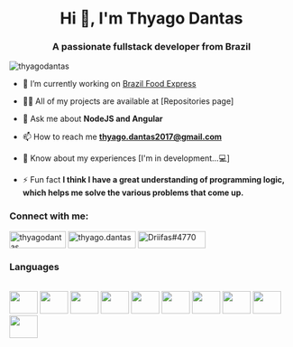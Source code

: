 <h1 align="center">Hi 👋, I'm Thyago Dantas</h1>
<h3 align="center">A passionate fullstack developer from Brazil</h3>

<p align="left"> <img src="https://komarev.com/ghpvc/?username=thyagodantas&label=Profile%20views&color=ad0000&style=flat" alt="thyagodantas" /> </p>

- 🔭 I’m currently working on [Brazil Food Express](-)

- 👨‍💻 All of my projects are available at [Repositories page]

- 💬 Ask me about **NodeJS and Angular**

- 📫 How to reach me **thyago.dantas2017@gmail.com**

- 📄 Know about my experiences [I'm in development...💻]

- ⚡ Fun fact **I think I have a great understanding of programming logic, which helps me solve the various problems that come up.**




<h3 align="left">Connect with me:</h3>
<div>
<a href="mailto:thyago.dantas2017@gmail.com" target="blank"><img align="center" src="https://img.shields.io/badge/Gmail-D14836?style=for-the-badge&logo=gmail&logoColor=white" alt="thyagodantas" height="30" width="100" /></a>
<a href="https://instagram.com/thyago.dantas" target="blank"><img align="center" src="https://img.shields.io/badge/Instagram-E4405F?style=for-the-badge&logo=instagram&logoColor=white" alt="thyago.dantas" height="30" width="120" /></a>
<a href="https://discord.gg/Driifas#4770" target="blank"><img align="center" src="https://img.shields.io/badge/Discord-7289DA?style=for-the-badge&logo=discord&logoColor=white" alt="Driifas#4770" height="30" width="120" /></a>
</div>

<h3 align="left">Languages</h3>
<div style="display: inline_block"><br>
  <img height="40" width="50" src="https://cdn.jsdelivr.net/gh/devicons/devicon/icons/html5/html5-original.svg" />
  <img height="40" width="50" src="https://cdn.jsdelivr.net/gh/devicons/devicon/icons/css3/css3-original.svg" />
  <img height="40" width="50" src="https://cdn.jsdelivr.net/gh/devicons/devicon/icons/sass/sass-original.svg" />
  <img height="40" width="50" src="https://cdn.jsdelivr.net/gh/devicons/devicon/icons/bootstrap/bootstrap-original.svg" />
  <img height="40" width="50" src="https://cdn.jsdelivr.net/gh/devicons/devicon/icons/javascript/javascript-original.svg" />
  <img height="40" width="50" src="https://cdn.jsdelivr.net/gh/devicons/devicon/icons/typescript/typescript-original.svg" />
  <img height="40" width="50" src="https://cdn.jsdelivr.net/gh/devicons/devicon/icons/java/java-original.svg" />
  <img height="40" width="50" src="https://cdn.jsdelivr.net/gh/devicons/devicon/icons/nodejs/nodejs-original.svg" />
  <img height="40" width="50" src="https://cdn.jsdelivr.net/gh/devicons/devicon/icons/php/php-original.svg" />
  <img height="40" width="50" src="https://cdn.jsdelivr.net/gh/devicons/devicon@latest/icons/ionic/ionic-original-wordmark.svg" />
</div>

